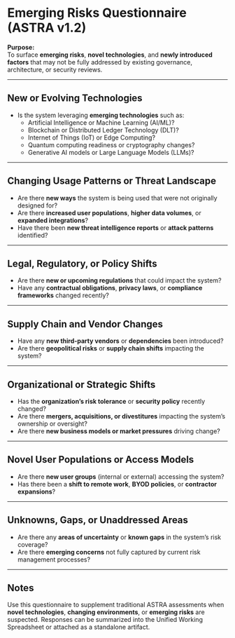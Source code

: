 # Emerging Risks Questionnaire (ASTRA v1.2)

**Purpose:**  
To surface **emerging risks**, **novel technologies**, and **newly introduced factors** that may not be fully addressed by existing governance, architecture, or security reviews.

---

## New or Evolving Technologies

- Is the system leveraging **emerging technologies** such as:
  - Artificial Intelligence or Machine Learning (AI/ML)?
  - Blockchain or Distributed Ledger Technology (DLT)?
  - Internet of Things (IoT) or Edge Computing?
  - Quantum computing readiness or cryptography changes?
  - Generative AI models or Large Language Models (LLMs)?

---

## Changing Usage Patterns or Threat Landscape

- Are there **new ways** the system is being used that were not originally designed for?
- Are there **increased user populations**, **higher data volumes**, or **expanded integrations**?
- Have there been **new threat intelligence reports** or **attack patterns** identified?

---

## Legal, Regulatory, or Policy Shifts

- Are there **new or upcoming regulations** that could impact the system?
- Have any **contractual obligations**, **privacy laws**, or **compliance frameworks** changed recently?

---

## Supply Chain and Vendor Changes

- Have any **new third-party vendors** or **dependencies** been introduced?
- Are there **geopolitical risks** or **supply chain shifts** impacting the system?

---

## Organizational or Strategic Shifts

- Has the **organization’s risk tolerance** or **security policy** recently changed?
- Are there **mergers, acquisitions, or divestitures** impacting the system’s ownership or oversight?
- Are there **new business models or market pressures** driving change?

---

## Novel User Populations or Access Models

- Are there **new user groups** (internal or external) accessing the system?
- Has there been a **shift to remote work**, **BYOD policies**, or **contractor expansions**?

---

## Unknowns, Gaps, or Unaddressed Areas

- Are there any **areas of uncertainty** or **known gaps** in the system’s risk coverage?
- Are there **emerging concerns** not fully captured by current risk management processes?

---

## Notes

Use this questionnaire to supplement traditional ASTRA assessments when **novel technologies**, **changing environments**, or **emerging risks** are suspected. Responses can be summarized into the Unified Working Spreadsheet or attached as a standalone artifact.
